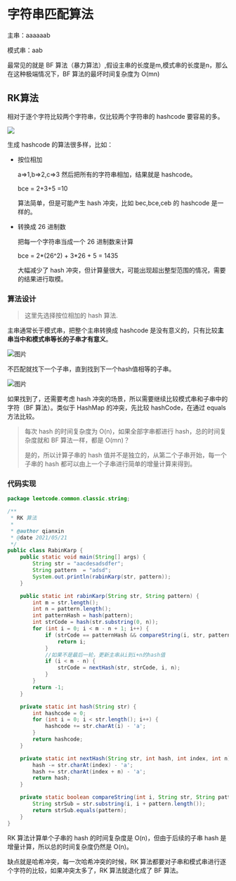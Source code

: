 # 字符串匹配算法

主串：aaaaaab

模式串：aab

最常见的就是 BF 算法（暴力算法）,假设主串的长度是m,模式串的长度是n，那么在这种极端情况下，BF 算法的最坏时间复杂度为 O(mn)

## RK算法

相对于逐个字符比较两个字符串，仅比较两个字符串的 hashcode 要容易的多。

![](https://imgconvert.csdnimg.cn/aHR0cHM6Ly9tbWJpei5xcGljLmNuL21tYml6X3BuZy9OdE81c2lhbEpaR3FjZnFrSkFlbG1GWngxUkI0Q3RkVXNBVGdnbWxFNElpYlZVY3hvWk5pYjF0YzZMNkl0NjZoTWliSkhwam9aZFFvazBwbllrbURLSU5uVncvNjQw?x-oss-process=image/format,png)

生成 hashcode 的算法很多样，比如：

- 按位相加

  a=>1,b=>2,c=>3 然后把所有的字符串相加，结果就是 hashcode。

  bce = 2+3+5 =10

  算法简单，但是可能产生 hash 冲突，比如 bec,bce,ceb 的 hashcode 是一样的。

- 转换成 26 进制数

  把每一个字符串当成一个 26 进制数来计算

  bce = 2*(26^2) + 3*26 + 5 = 1435

  大幅减少了 hash 冲突，但计算量很大，可能出现超出整型范围的情况，需要的结果进行取模。

### 算法设计

> 这里先选择按位相加的 hash 算法.

主串通常长于模式串，把整个主串转换成 hashcode 是没有意义的，只有比较**主串当中和模式串等长的子串才有意义**。

![图片](https://imgconvert.csdnimg.cn/aHR0cHM6Ly9tbWJpei5xcGljLmNuL21tYml6X3BuZy9OdE81c2lhbEpaR3FjZnFrSkFlbG1GWngxUkI0Q3RkVXNvOFg1aWNVNGZ2dHQxSzNmT3hUdmdYU0syVGljZ3lFRTZvR0VpYkJlUEgwc0Q2SFZFZ1JoYlNzUUEvNjQw?x-oss-process=image/format,png)

不匹配就找下一个子串，直到找到下一个hash值相等的子串。

![图片](https://imgconvert.csdnimg.cn/aHR0cHM6Ly9tbWJpei5xcGljLmNuL21tYml6X3BuZy9OdE81c2lhbEpaR3FjZnFrSkFlbG1GWngxUkI0Q3RkVXNpYnlwUmEyMFFvREc2V3AyUGpvbmpBV3dLUThTU1NpYXFHb0dpYzNBOWg5QkhNcm5yR21EZ0VDQ1EvNjQw?x-oss-process=image/format,png)

如果找到了，还需要考虑 hash 冲突的场景，所以需要继续比较模式串和子串中的字符（BF 算法）。类似于 HashMap 的冲突，先比较 hashCode，在通过 equals 方法比较。

> 每次 hash 的时间复杂度为 O(n)，如果全部字串都进行 hash，总的时间复杂度就和 BF 算法一样，都是 O(mn)？
>
> 是的，所以计算子串的 hash 值并不是独立的，从第二个子串开始，每一个子串的 hash 都可以由上一个子串进行简单的增量计算来得到。

### 代码实现

```java
package leetcode.common.classic.string;

/**
 * RK 算法
 *
 * @author qianxin
 * @date 2021/05/21
 */
public class RabinKarp {
    public static void main(String[] args) {
        String str = "aacdesadsdfer";
        String pattern  = "adsd";
        System.out.println(rabinKarp(str, pattern));
    }

    public static int rabinKarp(String str, String pattern) {
        int m = str.length();
        int n = pattern.length();
        int patternHash = hash(pattern);
        int strCode = hash(str.substring(0, n));
        for (int i = 0; i < m - n + 1; i++) {
            if (strCode == patternHash && compareString(i, str, pattern)) {
                return i;
            }
            //如果不是最后一轮，更新主串从i到i+n的hash值
            if (i < m - n) {
                strCode = nextHash(str, strCode, i, n);
            }
        }
        return -1;
    }

    private static int hash(String str) {
        int hashcode = 0;
        for (int i = 0; i < str.length(); i++) {
            hashcode += str.charAt(i) - 'a';
        }
        return hashcode;
    }

    private static int nextHash(String str, int hash, int index, int n) {
        hash -= str.charAt(index) - 'a';
        hash += str.charAt(index + n) - 'a';
        return hash;
    }

    private static boolean compareString(int i, String str, String pattern) {
        String strSub = str.substring(i, i + pattern.length());
        return strSub.equals(pattern);
    }
}
```

RK 算法计算单个子串的 hash 的时间复杂度是 O(n)，但由于后续的子串 hash 是增量计算，所以总的时间复杂度仍然是 O(n)。

缺点就是哈希冲突，每一次哈希冲突的时候，RK 算法都要对子串和模式串进行逐个字符的比较，如果冲突太多了，RK 算法就退化成了 BF 算法。













